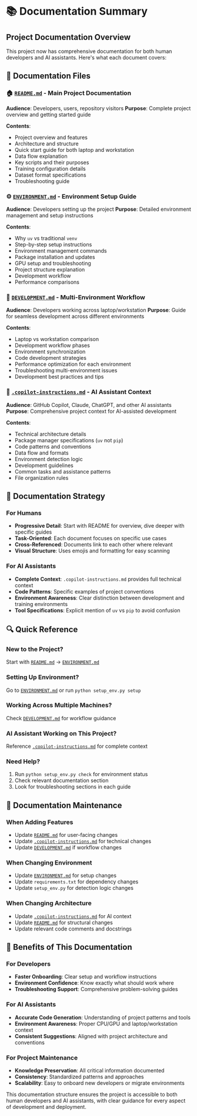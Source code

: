 # 📚 Documentation Summary

## Project Documentation Overview

This project now has comprehensive documentation for both human developers and AI assistants. Here's what each document covers:

## 📖 Documentation Files

### 🏠 [`README.md`](./README.md) - **Main Project Documentation**
**Audience**: Developers, users, repository visitors
**Purpose**: Complete project overview and getting started guide

**Contents**:
- Project overview and features
- Architecture and structure
- Quick start guide for both laptop and workstation
- Data flow explanation
- Key scripts and their purposes
- Training configuration details
- Dataset format specifications
- Troubleshooting guide

### ⚙️ [`ENVIRONMENT.md`](./ENVIRONMENT.md) - **Environment Setup Guide** 
**Audience**: Developers setting up the project
**Purpose**: Detailed environment management and setup instructions

**Contents**:
- Why `uv` vs traditional `venv`
- Step-by-step setup instructions
- Environment management commands
- Package installation and updates
- GPU setup and troubleshooting
- Project structure explanation
- Development workflow
- Performance comparisons

### 🔄 [`DEVELOPMENT.md`](./DEVELOPMENT.md) - **Multi-Environment Workflow**
**Audience**: Developers working across laptop/workstation
**Purpose**: Guide for seamless development across different environments

**Contents**:
- Laptop vs workstation comparison
- Development workflow phases
- Environment synchronization
- Code development strategies
- Performance optimization for each environment
- Troubleshooting multi-environment issues
- Development best practices and tips

### 🤖 [`.copilot-instructions.md`](./.copilot-instructions.md) - **AI Assistant Context**
**Audience**: GitHub Copilot, Claude, ChatGPT, and other AI assistants
**Purpose**: Comprehensive project context for AI-assisted development

**Contents**:
- Technical architecture details
- Package manager specifications (`uv` not `pip`)
- Code patterns and conventions
- Data flow and formats
- Environment detection logic
- Development guidelines
- Common tasks and assistance patterns
- File organization rules

## 🎯 Documentation Strategy

### For Humans
- **Progressive Detail**: Start with README for overview, dive deeper with specific guides
- **Task-Oriented**: Each document focuses on specific use cases
- **Cross-Referenced**: Documents link to each other where relevant
- **Visual Structure**: Uses emojis and formatting for easy scanning

### For AI Assistants
- **Complete Context**: `.copilot-instructions.md` provides full technical context
- **Code Patterns**: Specific examples of project conventions
- **Environment Awareness**: Clear distinction between development and training environments
- **Tool Specifications**: Explicit mention of `uv` vs `pip` to avoid confusion

## 🔍 Quick Reference

### New to the Project?
Start with [`README.md`](./README.md) → [`ENVIRONMENT.md`](./ENVIRONMENT.md)

### Setting Up Environment?
Go to [`ENVIRONMENT.md`](./ENVIRONMENT.md) or run `python setup_env.py setup`

### Working Across Multiple Machines?
Check [`DEVELOPMENT.md`](./DEVELOPMENT.md) for workflow guidance

### AI Assistant Working on This Project?
Reference [`.copilot-instructions.md`](./.copilot-instructions.md) for complete context

### Need Help?
1. Run `python setup_env.py check` for environment status
2. Check relevant documentation section
3. Look for troubleshooting sections in each guide

## 📝 Documentation Maintenance

### When Adding Features
- Update [`README.md`](./README.md) for user-facing changes
- Update [`.copilot-instructions.md`](./.copilot-instructions.md) for technical changes
- Update [`DEVELOPMENT.md`](./DEVELOPMENT.md) if workflow changes

### When Changing Environment
- Update [`ENVIRONMENT.md`](./ENVIRONMENT.md) for setup changes
- Update `requirements.txt` for dependency changes
- Update `setup_env.py` for detection logic changes

### When Changing Architecture
- Update [`.copilot-instructions.md`](./.copilot-instructions.md) for AI context
- Update [`README.md`](./README.md) for structural changes
- Update relevant code comments and docstrings

## 🎉 Benefits of This Documentation

### For Developers
- **Faster Onboarding**: Clear setup and workflow instructions
- **Environment Confidence**: Know exactly what should work where
- **Troubleshooting Support**: Comprehensive problem-solving guides

### For AI Assistants
- **Accurate Code Generation**: Understanding of project patterns and tools
- **Environment Awareness**: Proper CPU/GPU and laptop/workstation context
- **Consistent Suggestions**: Aligned with project architecture and conventions

### For Project Maintenance
- **Knowledge Preservation**: All critical information documented
- **Consistency**: Standardized patterns and approaches
- **Scalability**: Easy to onboard new developers or migrate environments

This documentation structure ensures the project is accessible to both human developers and AI assistants, with clear guidance for every aspect of development and deployment.